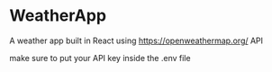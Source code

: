 # WeatherApp
A weather app built in React using https://openweathermap.org/ API


make sure to put your API key inside the .env file
